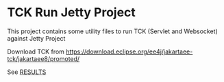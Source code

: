 TCK Run Jetty Project
=====================
This project contains some utility files to run TCK (Servlet and Websocket) against Jetty Project

Download TCK from https://download.eclipse.org/ee4j/jakartaee-tck/jakartaee8/promoted/

See [RESULTS](https://github.com/jetty-project/tck-run/blob/master/RESULTS.md)
